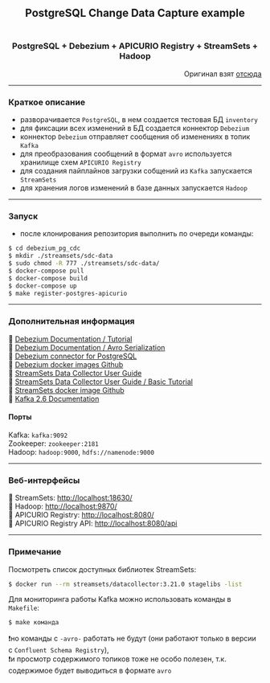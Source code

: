 <div align="center"><h2>PostgreSQL Change Data Capture example</h2></div>

<div align="center"><h3></br>PostgreSQL + Debezium + APICURIO Registry + StreamSets + Hadoop</h3></div>

<div align="right">Оригинал взят <a href=https://github.com/Gorini4/debezium_cdc>отсюда</a></div>

---

### Краткое описание

- разворачивается `PostgreSQL`, в нем создается тестовая БД `inventory`  
- для фиксации всех изменений в БД создается коннектор `Debezium`  
- коннектор `Debezium` отправляет сообщения об изменениях в топик `Kafka`  
- для преобразования сообщений в формат `avro` используется хранилище схем `APICURIO Registry`  
- для создания пайплайнов загрузки собщений из `Kafka` запускается `StreamSets`  
- для хранения логов изменений в базе данных запускается `Hadoop`  

---

### Запуск

- после клонирования репозитория выполнить по очереди команды:
``` bash
$ cd debezium_pg_cdc
$ mkdir ./streamsets/sdc-data
$ sudo chmod -R 777 ./streamsets/sdc-data/
$ docker-compose pull
$ docker-compose build
$ docker-compose up
$ make register-postgres-apicurio
```

---

### Дополнительная информация

:link: [Debezium Documentation / Tutorial](https://debezium.io/documentation/reference/tutorial.html)  
:link: [Debezium Documentation / Avro Serialization](https://debezium.io/documentation/reference/1.4/configuration/avro.html)  
:link: [Debezium connector for PostgreSQL](https://debezium.io/documentation/reference/1.4/connectors/postgresql.html)  
:link: [Debezium docker images Github](https://github.com/debezium/docker-images)  
:link: [StreamSets Data Collector User Guide](https://streamsets.com/documentation/datacollector/latest/help/index.html)  
:link: [StreamSets Data Collector User Guide / Basic Tutorial](https://streamsets.com/documentation/datacollector/latest/help/datacollector/UserGuide/Tutorial/BasicTutorial.html)  
:link: [StreamSets docker image Github](https://github.com/streamsets/datacollector-docker)  
:link: [Kafka 2.6 Documentation](https://kafka.apache.org/26/documentation.html)

#### Порты

Kafka: `kafka:9092`  
Zookeeper: `zookeeper:2181`  
Hadoop: `hadoop:9000`, `hdfs://namenode:9000`  

---

### Веб-интерфейсы

:link: StreamSets: <http://localhost:18630/>  
:link: Hadoop: <http://localhost:9870/>  
:link: APICURIO Registry: <http://localhost:8080/>  
:link: APICURIO Registry API: <http://localhost:8080/api>  

---

### Примечание

Посмотреть список доступных библиотек StreamSets:
```bash
$ docker run --rm streamsets/datacollector:3.21.0 stagelibs -list
```

Для мониторинга работы Kafka можно использовать команды в `Makefile`:
```bash
$ make команда
```
❗но команды с `-avro-` работать не будут (они работают только в версии с `Confluent Schema Registry`),  
❗и просмотр содержимого топиков тоже не особо полезен, т.к. содержимое будет выводиться в формате `avro`
